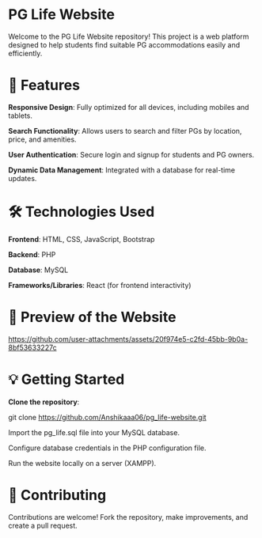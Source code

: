 # PG Life Website
Welcome to the PG Life Website repository! This project is a web platform designed to help students find suitable PG accommodations easily and efficiently.  


# 🌟 Features  

**Responsive Design**: Fully optimized for all devices, including mobiles and tablets.  

**Search Functionality**: Allows users to search and filter PGs by location, price, and amenities.  

**User Authentication**: Secure login and signup for students and PG owners.  

**Dynamic Data Management**: Integrated with a database for real-time updates.  

# 🛠️ Technologies Used  

**Frontend**: HTML, CSS, JavaScript, Bootstrap  

**Backend**: PHP  

**Database**: MySQL  

**Frameworks/Libraries**: React (for frontend interactivity)  

# 📸 Preview of the Website  


https://github.com/user-attachments/assets/20f974e5-c2fd-45bb-9b0a-8bf53633227c

# 💡 Getting Started
**Clone the repository**:  

git clone https://github.com/Anshikaaa06/pg_life-website.git  

Import the pg_life.sql file into your MySQL database.  

Configure database credentials in the PHP configuration file.  

Run the website locally on a server (XAMPP).  

# 🤝 Contributing
Contributions are welcome! Fork the repository, make improvements, and create a pull request.
